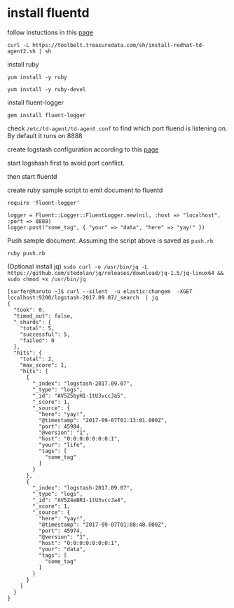 
# install fluentd
follow instuctions in this [page](https://docs.fluentd.org/v0.12/articles/install-by-rpm#step-0-before-installation)

`curl -L https://toolbelt.treasuredata.com/sh/install-redhat-td-agent2.sh | sh`

install ruby

`yum install -y ruby`

`yum install -y ruby-devel`

install fluent-logger

`gem install fluent-logger`

check `/etc/td-agent/td-agent.conf` to find which port fluend is listening on. By default it runs on 8888

create logstash configuration according to this [page](https://www.elastic.co/guide/en/logstash/current/plugins-codecs-fluent.html)

start logshash first to avoid port conflict.

then start fluentd

create ruby sample script to emit document to fluentd

```
require 'fluent-logger'

logger = Fluent::Logger::FluentLogger.new(nil, :host => "localhost", :port => 8888)
logger.post("some_tag", { "your" => "data", "here" => "yay!" })
```

Push sample document. Assuming the script above is saved as `push.rb`

`ruby push.rb`

(Optional install jq)
`sudo curl -o /usr/bin/jq -L https://github.com/stedolan/jq/releases/download/jq-1.5/jq-linux64 && sudo chmod +x /usr/bin/jq`


```
[surfer@haruto ~]$ curl --silent  -u elastic:changem  -XGET localhost:9200/logstash-2017.09.07/_search  | jq
{
  "took": 0,
  "timed_out": false,
  "_shards": {
    "total": 5,
    "successful": 5,
    "failed": 0
  },
  "hits": {
    "total": 2,
    "max_score": 1,
    "hits": [
      {
        "_index": "logstash-2017.09.07",
        "_type": "logs",
        "_id": "AV5Z5byH1-1tU3vccJa5",
        "_score": 1,
        "_source": {
          "here": "yay!",
          "@timestamp": "2017-09-07T01:13:01.000Z",
          "port": 45984,
          "@version": "1",
          "host": "0:0:0:0:0:0:0:1",
          "your": "life",
          "tags": [
            "some_tag"
          ]
        }
      },
      {
        "_index": "logstash-2017.09.07",
        "_type": "logs",
        "_id": "AV5Z4eBR1-1tU3vccJa4",
        "_score": 1,
        "_source": {
          "here": "yay!",
          "@timestamp": "2017-09-07T01:08:48.000Z",
          "port": 45974,
          "@version": "1",
          "host": "0:0:0:0:0:0:0:1",
          "your": "data",
          "tags": [
            "some_tag"
          ]
        }
      }
    ]
  }
}
```
